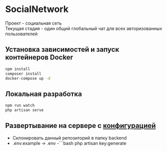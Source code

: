 # SocialNetwork
Проект - социальная сеть        
Текущая стадия - один общий глобальный чат для всех авторизованных пользователей


## Установка зависимостей и запуск контейнеров Docker
```bash
npm install
composer install
docker-compose up -d
```
## Локальная разработка
```bash
npm run watch
php artisan serve 
```
## Развертывание на сервере с [конфигурацией](https://github.com/DoomerKitchen/BackendEnvironment)
- Склонировать данный репозиторий в папку backend
- .env.example -> .env 
-```bash
php artisan key:generate    
```